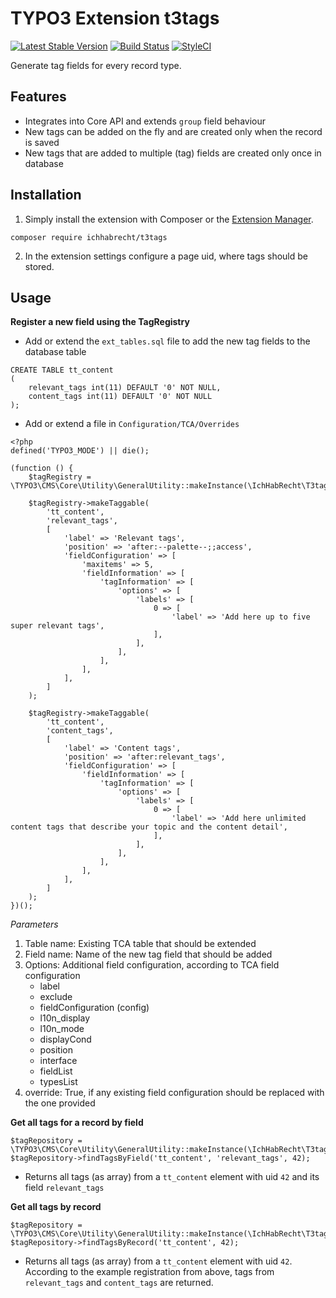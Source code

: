# TYPO3 Extension t3tags

[![Latest Stable Version](https://img.shields.io/packagist/v/ichhabrecht/t3tags.svg)](https://packagist.org/packages/ichhabrecht/t3tags)
[![Build Status](https://img.shields.io/travis/IchHabRecht/t3tags/master.svg)](https://travis-ci.org/IchHabRecht/t3tags)
[![StyleCI](https://styleci.io/repos/174751542/shield?branch=master)](https://styleci.io/repos/174751542)

Generate tag fields for every record type.

## Features

- Integrates into Core API and extends `group` field behaviour
- New tags can be added on the fly and are created only when the record is saved
- New tags that are added to multiple (tag) fields are created only once in database

## Installation

1. Simply install the extension with Composer or the [Extension Manager](https://extensions.typo3.org/extension/t3tags/).

`composer require ichhabrecht/t3tags`

2. In the extension settings configure a page uid, where tags should be stored.

## Usage

**Register a new field using the TagRegistry**

- Add or extend the `ext_tables.sql` file to add the new tag fields to the database table

```
CREATE TABLE tt_content
(
    relevant_tags int(11) DEFAULT '0' NOT NULL,
    content_tags int(11) DEFAULT '0' NOT NULL
);
```

- Add or extend a file in `Configuration/TCA/Overrides`

```
<?php
defined('TYPO3_MODE') || die();

(function () {
    $tagRegistry = \TYPO3\CMS\Core\Utility\GeneralUtility::makeInstance(\IchHabRecht\T3tags\Configuration\TagRegistry::class);

    $tagRegistry->makeTaggable(
        'tt_content',
        'relevant_tags',
        [
            'label' => 'Relevant tags',
            'position' => 'after:--palette--;;access',
            'fieldConfiguration' => [
                'maxitems' => 5,
                'fieldInformation' => [
                    'tagInformation' => [
                        'options' => [
                            'labels' => [
                                0 => [
                                    'label' => 'Add here up to five super relevant tags',
                                ],
                            ],
                        ],
                    ],
                ],
            ],
        ]
    );

    $tagRegistry->makeTaggable(
        'tt_content',
        'content_tags',
        [
            'label' => 'Content tags',
            'position' => 'after:relevant_tags',
            'fieldConfiguration' => [
                'fieldInformation' => [
                    'tagInformation' => [
                        'options' => [
                            'labels' => [
                                0 => [
                                    'label' => 'Add here unlimited content tags that describe your topic and the content detail',
                                ],
                            ],
                        ],
                    ],
                ],
            ],
        ]
    );
})();
```

*Parameters*

1. Table name: Existing TCA table that should be extended
2. Field name: Name of the new tag field that should be added
3. Options: Additional field configuration, according to TCA field configuration
    - label
    - exclude
    - fieldConfiguration (config)
    - l10n_display
    - l10n_mode
    - displayCond
    - position
    - interface
    - fieldList
    - typesList
4. override: True, if any existing field configuration should be replaced with the one provided

**Get all tags for a record by field**

```
$tagRepository = \TYPO3\CMS\Core\Utility\GeneralUtility::makeInstance(\IchHabRecht\T3tags\Domain\Repository\TagRepository::class);
$tagRepository->findTagsByField('tt_content', 'relevant_tags', 42);
```

- Returns all tags (as array) from a `tt_content` element with uid `42` and its field `relevant_tags`

**Get all tags by record**

```
$tagRepository = \TYPO3\CMS\Core\Utility\GeneralUtility::makeInstance(\IchHabRecht\T3tags\Domain\Repository\TagRepository::class);
$tagRepository->findTagsByRecord('tt_content', 42);
```

- Returns all tags (as array) from a `tt_content` element with uid `42`. According to the example registration from above, tags from `relevant_tags` and `content_tags` are returned.
